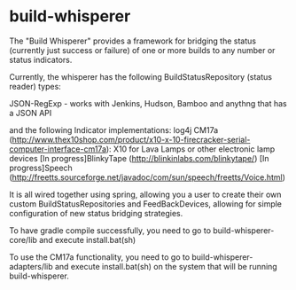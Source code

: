 # build-whisperer

The "Build Whisperer" provides a framework for bridging the status (currently just success or failure) of one or more builds to any number or status indicators.

Currently, the whisperer has the following BuildStatusRepository (status reader) types:

JSON-RegExp - works with Jenkins, Hudson, Bamboo and anythng that has a JSON API

and the following Indicator implementations:
	log4j 
	CM17a (http://www.thex10shop.com/product/x10-x-10-firecracker-serial-computer-interface-cm17a): X10 for Lava Lamps or other electronic lamp devices
	[In progress]BlinkyTape (http://blinkinlabs.com/blinkytape/)
	[In progress]Speech (http://freetts.sourceforge.net/javadoc/com/sun/speech/freetts/Voice.html)
	
It is all wired together using spring, allowing you a user to create their own custom BuildStatusRepositories and FeedBackDevices, allowing for simple configuration of new status bridging strategies.

To have gradle compile successfully, you need to go to build-whisperer-core/lib and execute install.bat(sh)

To use the CM17a functionality, you need to go to build-whisperer-adapters/lib and execute install.bat(sh) on the system that will be running build-whisperer.